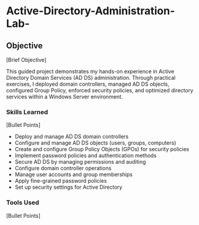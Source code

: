 # Active-Directory-Administration-Lab-

## Objective
[Brief Objective]

This guided project demonstrates my hands-on experience in Active Directory Domain Services (AD DS) administration. Through practical exercises, I deployed domain controllers, managed AD DS objects, configured Group Policy, enforced security policies, and optimized directory services within a Windows Server environment.

### Skills Learned
[Bullet Points]

- Deploy and manage AD DS domain controllers
- Configure and manage AD DS objects (users, groups, computers)
- Create and configure Group Policy Objects (GPOs) for security policies
- Implement password policies and authentication methods
- Secure AD DS by managing permissions and auditing
- Configure domain controller operations
- Manage user accounts and group memberships
- Apply fine-grained password policies
- Set up security settings for Active Directory

### Tools Used
[Bullet Points]

































